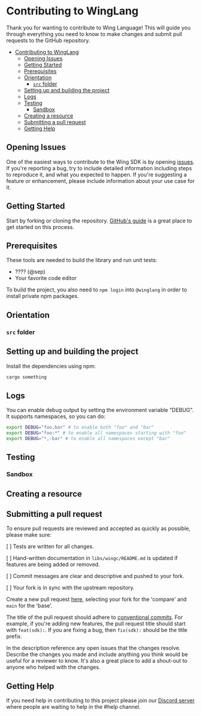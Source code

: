 # Contributing to WingLang

Thank you for wanting to contribute to Wing Language! This will guide you through everything you need to know to make changes 
and submit pull requests to the GitHub repository.

- [Contributing to WingLang](#contributing-to-winglang)
  - [Opening Issues](#opening-issues)
  - [Getting Started](#getting-started)
  - [Prerequisites](#prerequisites)
  - [Orientation](#orientation)
    - [`src` folder](#src-folder)
  - [Setting up and building the project](#setting-up-and-building-the-project)
  - [Logs](#logs)
  - [Testing](#testing)
    - [Sandbox](#sandbox)
  - [Creating a resource](#creating-a-resource)
  - [Submitting a pull request](#submitting-a-pull-request)
  - [Getting Help](#getting-help)

## Opening Issues

One of the easiest ways to contribute to the Wing SDK is by opening [issues](https://github.com/winglang/wing/issues/new).
If you're reporting a bug, try to include detailed information including steps to reproduce it, and what you expected to happen.
If you're suggesting a feature or enhancement, please include information about your use case for it.

## Getting Started

Start by forking or cloning the repository. [GitHub's guide](https://docs.github.com/en/get-started/quickstart/contributing-to-projects)
is a great place to get started on this process.

## Prerequisites

These tools are needed to build the library and run unit tests:

- ???? (@sep)
- Your favorite code editor


To build the project, you also need to `npm login` into `@winglang` in order to install private npm packages.

## Orientation


### `src` folder


## Setting up and building the project

Install the dependencies using npm:

```sh
cargo something
```

## Logs

You can enable debug output by setting the environment variable "DEBUG".  
It supports namespaces, so you can do:

```sh
export DEBUG="foo,bar" # to enable both "foo" and "bar"
export DEBUG="foo:*" # to enable all namespaces starting with "foo"
export DEBUG="*,-bar" # to enable all namespaces except "bar"
```

## Testing

### Sandbox


## Creating a resource

## Submitting a pull request

To ensure pull requests are reviewed and accepted as quickly as possible, please make sure:

[ ] Tests are written for all changes.

[ ] Hand-written documentation in `libs/wingc/README.md` is updated if features are being added or removed.

[ ] Commit messages are clear and descriptive and pushed to your fork.

[ ] Your fork is in sync with the upstream repository.

Create a new pull request [here](https://github.com/winglang/wingsdk/compare), selecting your fork for the 'compare' 
and `main` for the 'base'. 

The title of the pull request should adhere to [conventional commits](https://www.conventionalcommits.org). For example, 
if you're adding new features, the pull request title should start with `feat(sdk):`. If you are fixing a bug, then `fix(sdk):` 
should be the title prefix.

In the description reference any open issues that the changes resolve. Describe the changes you made and include anything
you think would be useful for a reviewer to know. It's also a great place to add a shout-out to anyone who helped with the 
changes.

## Getting Help

If you need help in contributing to this project please join our [Discord server](https://discord.gg/7wrggS3dZU) where 
people are waiting to help in the #help channel.

